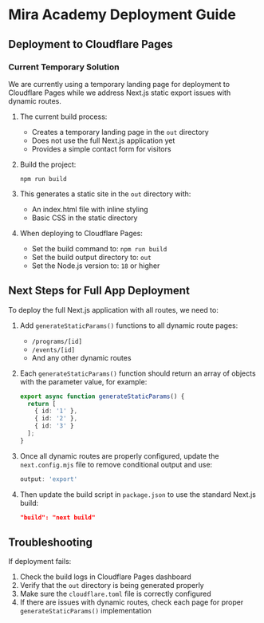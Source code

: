 # Mira Academy Deployment Guide

## Deployment to Cloudflare Pages

### Current Temporary Solution

We are currently using a temporary landing page for deployment to Cloudflare Pages while we address Next.js static export issues with dynamic routes.

1. The current build process:
   - Creates a temporary landing page in the `out` directory
   - Does not use the full Next.js application yet
   - Provides a simple contact form for visitors

2. Build the project:
   ```
   npm run build
   ```

3. This generates a static site in the `out` directory with:
   - An index.html file with inline styling
   - Basic CSS in the static directory

4. When deploying to Cloudflare Pages:
   - Set the build command to: `npm run build`
   - Set the build output directory to: `out`
   - Set the Node.js version to: `18` or higher

## Next Steps for Full App Deployment

To deploy the full Next.js application with all routes, we need to:

1. Add `generateStaticParams()` functions to all dynamic route pages:
   - `/programs/[id]`
   - `/events/[id]`
   - And any other dynamic routes

2. Each `generateStaticParams()` function should return an array of objects with the parameter value, for example:
   ```typescript
   export async function generateStaticParams() {
     return [
       { id: '1' },
       { id: '2' },
       { id: '3' }
     ];
   }
   ```

3. Once all dynamic routes are properly configured, update the `next.config.mjs` file to remove conditional output and use:
   ```js
   output: 'export'
   ```

4. Then update the build script in `package.json` to use the standard Next.js build:
   ```json
   "build": "next build"
   ```

## Troubleshooting

If deployment fails:
1. Check the build logs in Cloudflare Pages dashboard
2. Verify that the `out` directory is being generated properly
3. Make sure the `cloudflare.toml` file is correctly configured
4. If there are issues with dynamic routes, check each page for proper `generateStaticParams()` implementation 